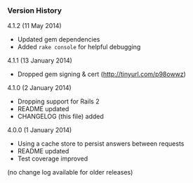 ### Version History

4.1.2 (11 May 2014)
  * Updated gem dependencies
  * Added `rake console` for helpful debugging

4.1.1 (13 January 2014)
  * Dropped gem signing & cert (http://tinyurl.com/p98owwz)

4.1.0 (2 January 2014)
  * Dropping support for Rails 2
  * README updated
  * CHANGELOG (this file) added

4.0.0 (1 January 2014)
  * Using a cache store to persist answers between requests
  * README updated
  * Test coverage improved

(no change log available for older releases)
